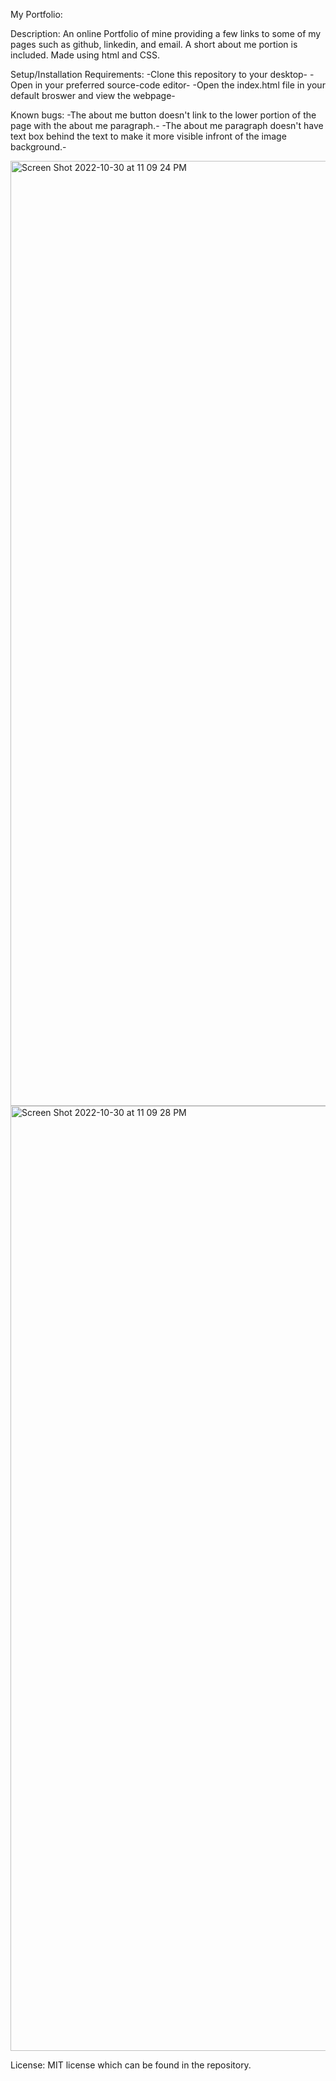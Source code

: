 My Portfolio:

Description: An online Portfolio of mine providing a few links to some of my pages such as github, linkedin, and email.
A short about me portion is included.
Made using html and CSS.

Setup/Installation Requirements:
    -Clone this repository to your desktop-
    -Open in your preferred source-code editor-
    -Open the index.html file in your default broswer and view the webpage-


Known bugs:
-The about me button doesn't link to the lower portion of the page with the about me paragraph.-
-The about me paragraph doesn't have text box behind the text to make it more visible infront of the image background.-




<img width="1512" alt="Screen Shot 2022-10-30 at 11 09 24 PM" src="https://user-images.githubusercontent.com/115908599/198943310-48ca3004-8dc2-4769-8858-31560e2da1a3.png">
<img width="1512" alt="Screen Shot 2022-10-30 at 11 09 28 PM" src="https://user-images.githubusercontent.com/115908599/198943323-9d00063b-1273-41bb-8edb-26af341cc950.png">


License: MIT license which can be found in the repository.
